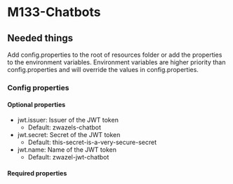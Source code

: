 # M133-Chatbots

## Needed things

Add config.properties to the root of resources folder or add the properties to the environment variables. Environment
variables are higher priority than config.properties and will override the values in config.properties.

### Config properties

#### Optional properties

- jwt.issuer: Issuer of the JWT token
    - Default: zwazels-chatbot
- jwt.secret: Secret of the JWT token
    - Default: this-secret-is-a-very-secure-secret
- jwt.name: Name of the JWT token
    - Default: zwazel-jwt-chatbot

#### Required properties